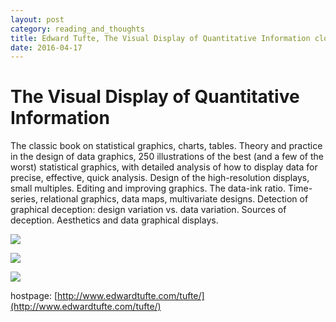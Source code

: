 ```yaml
---
layout: post
category: reading_and_thoughts
title: Edward Tufte, The Visual Display of Quantitative Information clothbound
date: 2016-04-17
---
```



# The Visual Display of Quantitative Information    

The classic book on statistical graphics, charts, tables. Theory and practice in the design of data graphics, 250 illustrations of the best (and a few of the worst) statistical graphics, with detailed analysis of how to display data for precise, effective, quick analysis. Design of the high-resolution displays, small multiples. Editing and improving graphics. The data-ink ratio. Time-series, relational graphics, data maps, multivariate designs. Detection of graphical deception: design variation vs. data variation. Sources of deception. Aesthetics and data graphical displays.    

![](http://www.edwardtufte.com/tufte/graphics/vdqi_bookcover.gif)

![](http://www.edwardtufte.com/tufte/graphics/book_pp_cover.gif)

![](http://www.edwardtufte.com/tufte/graphics/be_cover.jpg)    

hostpage: [http://www.edwardtufte.com/tufte/](http://www.edwardtufte.com/tufte/)